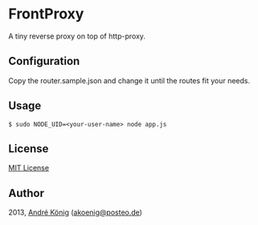 # FrontProxy 

A tiny reverse proxy on top of http-proxy.

## Configuration

Copy the router.sample.json and change it until the routes fit your needs.

## Usage

    $ sudo NODE_UID=<your-user-name> node app.js

## License

[MIT License](http://www.opensource.org/licenses/mit-license.php)

## Author

2013, [André König](http://iam.andrekoenig.info) (akoenig@posteo.de)
